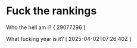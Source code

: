 # Fuck the rankings

Who the hell am I?
{ 29077296 }

What fucking year is it?
[ 2025-04-02T07:26:40Z ]
